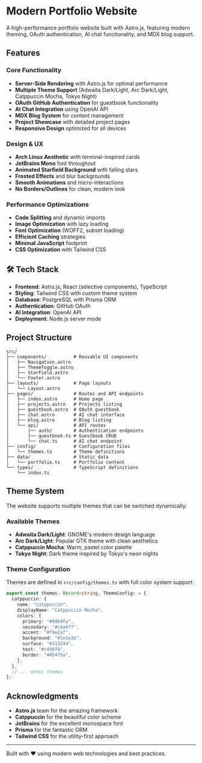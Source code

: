 # Modern Portfolio Website

A high-performance portfolio website built with Astro.js, featuring modern theming, OAuth authentication, AI chat functionality, and MDX blog support.

## Features

### Core Functionality

- **Server-Side Rendering** with Astro.js for optimal performance
- **Multiple Theme Support** (Adwaita Dark/Light, Arc Dark/Light, Catppuccin Mocha, Tokyo Night)
- **OAuth GitHub Authentication** for guestbook functionality
- **AI Chat Integration** using OpenAI API
- **MDX Blog System** for content management
- **Project Showcase** with detailed project pages
- **Responsive Design** optimized for all devices

### Design & UX

- **Arch Linux Aesthetic** with terminal-inspired cards
- **JetBrains Mono** font throughout
- **Animated Starfield Background** with falling stars
- **Frosted Effects** and blur backgrounds
- **Smooth Animations** and micro-interactions
- **No Borders/Outlines** for clean, modern look

### Performance Optimizations

- **Code Splitting** and dynamic imports
- **Image Optimization** with lazy loading
- **Font Optimization** (WOFF2, subset loading)
- **Efficient Caching** strategies
- **Minimal JavaScript** footprint
- **CSS Optimization** with Tailwind CSS

## 🛠 Tech Stack

- **Frontend**: Astro.js, React (selective components), TypeScript
- **Styling**: Tailwind CSS with custom theme system
- **Database**: PostgreSQL with Prisma ORM
- **Authentication**: GitHub OAuth
- **AI Integration**: OpenAI API
- **Deployment**: Node.js server mode

## Project Structure

```
src/
├── components/          # Reusable UI components
│   ├── Navigation.astro
│   ├── ThemeToggle.astro
│   ├── StarField.astro
│   └── Footer.astro
├── layouts/             # Page layouts
│   └── Layout.astro
├── pages/               # Routes and API endpoints
│   ├── index.astro      # Home page
│   ├── projects.astro   # Projects listing
│   ├── guestbook.astro  # OAuth guestbook
│   ├── chat.astro       # AI chat interface
│   ├── blog.astro       # Blog listing
│   └── api/             # API routes
│       ├── auth/        # Authentication endpoints
│       ├── guestbook.ts # Guestbook CRUD
│       └── chat.ts      # AI chat endpoint
├── config/              # Configuration files
│   └── themes.ts        # Theme definitions
├── data/                # Static data
│   └── portfolio.ts     # Portfolio content
└── types/               # TypeScript definitions
    └── index.ts
```

## Theme System

The website supports multiple themes that can be switched dynamically:

### Available Themes

- **Adwaita Dark/Light**: GNOME's modern design language
- **Arc Dark/Light**: Popular GTK theme with clean aesthetics
- **Catppuccin Mocha**: Warm, pastel color palette
- **Tokyo Night**: Dark theme inspired by Tokyo's neon nights

### Theme Configuration

Themes are defined in `src/config/themes.ts` with full color system support:

```typescript
export const themes: Record<string, ThemeConfig> = {
  catppuccin: {
    name: "catppuccin",
    displayName: "Catppuccin Mocha",
    colors: {
      primary: "#89b4fa",
      secondary: "#cba6f7",
      accent: "#f9e2af",
      background: "#1e1e2e",
      surface: "#313244",
      text: "#cdd6f4",
      border: "#45475a",
    },
  },
  // ... other themes
};
```

## Acknowledgments

- **Astro.js** team for the amazing framework
- **Catppuccin** for the beautiful color scheme
- **JetBrains** for the excellent monospace font
- **Prisma** for the fantastic ORM
- **Tailwind CSS** for the utility-first approach

---

Built with ❤️ using modern web technologies and best practices.
